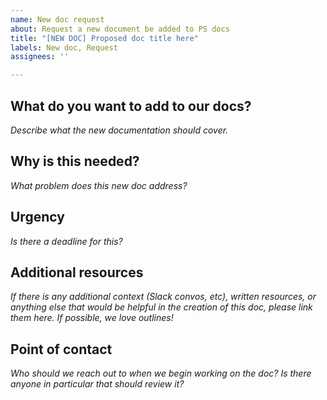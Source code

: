 ```yaml
---
name: New doc request
about: Request a new document be added to PS docs
title: "[NEW DOC] Proposed doc title here"
labels: New doc, Request
assignees: ''

---
```


## What do you want to add to our docs?
*Describe what the new documentation should cover.*

## Why is this needed?
*What problem does this new doc address?*

## Urgency
*Is there a deadline for this?*

## Additional resources
*If there is any additional context (Slack convos, etc), written resources, or anything else that would be helpful in the creation of this doc, please link them here. If possible, we love outlines!*

## Point of contact
*Who should we reach out to when we begin working on the doc? Is there anyone in particular that should review it?*
